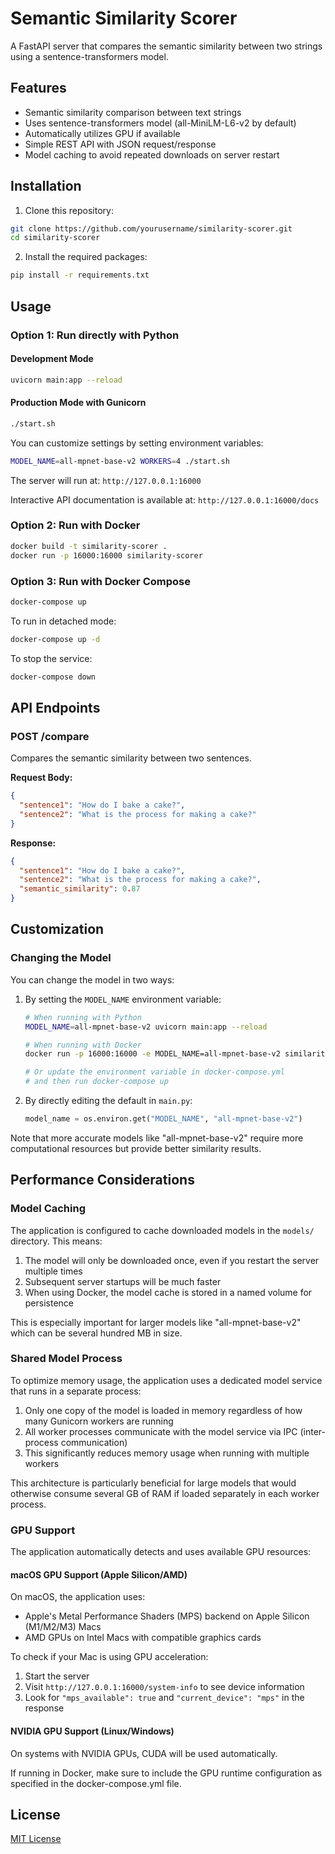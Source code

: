 # Semantic Similarity Scorer

A FastAPI server that compares the semantic similarity between two strings using a sentence-transformers model.

## Features

- Semantic similarity comparison between text strings
- Uses sentence-transformers model (all-MiniLM-L6-v2 by default)
- Automatically utilizes GPU if available
- Simple REST API with JSON request/response
- Model caching to avoid repeated downloads on server restart

## Installation

1. Clone this repository:
```bash
git clone https://github.com/yourusername/similarity-scorer.git
cd similarity-scorer
```

2. Install the required packages:
```bash
pip install -r requirements.txt
```

## Usage

### Option 1: Run directly with Python

#### Development Mode
```bash
uvicorn main:app --reload
```

#### Production Mode with Gunicorn
```bash
./start.sh
```

You can customize settings by setting environment variables:
```bash
MODEL_NAME=all-mpnet-base-v2 WORKERS=4 ./start.sh
```

The server will run at: `http://127.0.0.1:16000`

Interactive API documentation is available at: `http://127.0.0.1:16000/docs`

### Option 2: Run with Docker

```bash
docker build -t similarity-scorer .
docker run -p 16000:16000 similarity-scorer
```

### Option 3: Run with Docker Compose

```bash
docker-compose up
```

To run in detached mode:
```bash
docker-compose up -d
```

To stop the service:
```bash
docker-compose down
```

## API Endpoints

### POST /compare

Compares the semantic similarity between two sentences.

**Request Body:**
```json
{
  "sentence1": "How do I bake a cake?",
  "sentence2": "What is the process for making a cake?"
}
```

**Response:**
```json
{
  "sentence1": "How do I bake a cake?",
  "sentence2": "What is the process for making a cake?",
  "semantic_similarity": 0.87
}
```

## Customization

### Changing the Model

You can change the model in two ways:

1. By setting the `MODEL_NAME` environment variable:

   ```bash
   # When running with Python
   MODEL_NAME=all-mpnet-base-v2 uvicorn main:app --reload
   
   # When running with Docker
   docker run -p 16000:16000 -e MODEL_NAME=all-mpnet-base-v2 similarity-scorer
   
   # Or update the environment variable in docker-compose.yml
   # and then run docker-compose up
   ```

2. By directly editing the default in `main.py`:

   ```python
   model_name = os.environ.get("MODEL_NAME", "all-mpnet-base-v2")
   ```

Note that more accurate models like "all-mpnet-base-v2" require more computational resources but provide better similarity results.

## Performance Considerations

### Model Caching

The application is configured to cache downloaded models in the `models/` directory. This means:

1. The model will only be downloaded once, even if you restart the server multiple times
2. Subsequent server startups will be much faster
3. When using Docker, the model cache is stored in a named volume for persistence

This is especially important for larger models like "all-mpnet-base-v2" which can be several hundred MB in size.

### Shared Model Process

To optimize memory usage, the application uses a dedicated model service that runs in a separate process:

1. Only one copy of the model is loaded in memory regardless of how many Gunicorn workers are running
2. All worker processes communicate with the model service via IPC (inter-process communication)
3. This significantly reduces memory usage when running with multiple workers

This architecture is particularly beneficial for large models that would otherwise consume several GB of RAM if loaded separately in each worker process.

### GPU Support

The application automatically detects and uses available GPU resources:

#### macOS GPU Support (Apple Silicon/AMD)

On macOS, the application uses:
- Apple's Metal Performance Shaders (MPS) backend on Apple Silicon (M1/M2/M3) Macs
- AMD GPUs on Intel Macs with compatible graphics cards

To check if your Mac is using GPU acceleration:
1. Start the server
2. Visit `http://127.0.0.1:16000/system-info` to see device information
3. Look for `"mps_available": true` and `"current_device": "mps"` in the response

#### NVIDIA GPU Support (Linux/Windows)

On systems with NVIDIA GPUs, CUDA will be used automatically.

If running in Docker, make sure to include the GPU runtime configuration as specified in the docker-compose.yml file.

## License

[MIT License](LICENSE)
